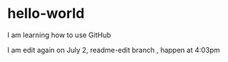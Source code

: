 # hello-world

I am learning how to use GitHub

I am edit again on July 2, readme-edit branch , happen at 4:03pm

